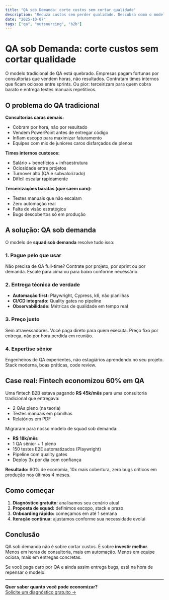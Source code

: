 ```yaml
---
title: "QA sob Demanda: corte custos sem cortar qualidade"
description: "Reduza custos sem perder qualidade. Descubra como o modelo de QA sob demanda muda o jogo."
date: "2025-10-07"
tags: ["qa", "outsourcing", "b2b"]
---
```


# QA sob Demanda: corte custos sem cortar qualidade

O modelo tradicional de QA está quebrado. Empresas pagam fortunas por consultorias que vendem horas, não resultados. Contratam times internos que ficam ociosos entre sprints. Ou pior: terceirizam para quem cobra barato e entrega testes manuais repetitivos.

## O problema do QA tradicional

**Consultorias caras demais:**
- Cobram por hora, não por resultado
- Vendem PowerPoint antes de entregar código
- Inflam escopo para maximizar faturamento
- Equipes com mix de juniores caros disfarçados de plenos

**Times internos custosos:**
- Salário + benefícios + infraestrutura
- Ociosidade entre projetos
- Turnover alto (QA é subvalorizado)
- Difícil escalar rapidamente

**Terceirizações baratas (que saem caro):**
- Testes manuais que não escalam
- Zero automação real
- Falta de visão estratégica
- Bugs descobertos só em produção

## A solução: QA sob demanda

O modelo de **squad sob demanda** resolve tudo isso:

### 1. Pague pelo que usar
Não precisa de QA full-time? Contrate por projeto, por sprint ou por demanda. Escale para cima ou para baixo conforme necessário.

### 2. Entrega técnica de verdade
- **Automação first:** Playwright, Cypress, k6, não planilhas
- **CI/CD integrado:** Quality gates no pipeline
- **Observabilidade:** Métricas de qualidade em tempo real

### 3. Preço justo
Sem atravessadores. Você paga direto para quem executa. Preço fixo por entrega, não por hora perdida em reunião.

### 4. Expertise sênior
Engenheiros de QA experientes, não estagiários aprendendo no seu projeto. Stack moderna, boas práticas, code review.

## Case real: Fintech economizou 60% em QA

Uma fintech B2B estava pagando **R$ 45k/mês** para uma consultoria tradicional que entregava:
- 2 QAs pleno (na teoria)
- Testes manuais em planilhas
- Relatórios em PDF

Migraram para nosso modelo de squad sob demanda:
- **R$ 18k/mês**
- 1 QA sênior + 1 pleno
- 150 testes E2E automatizados (Playwright)
- Pipeline com quality gates
- Deploy 3x por dia com confiança

**Resultado:** 60% de economia, 10x mais cobertura, zero bugs críticos em produção nos últimos 4 meses.

## Como começar

1. **Diagnóstico gratuito:** analisamos seu cenário atual
2. **Proposta de squad:** definimos escopo, stack e prazo
3. **Onboarding rápido:** começamos em até 1 semana
4. **Iteração contínua:** ajustamos conforme sua necessidade evolui

## Conclusão

QA sob demanda não é sobre cortar custos. É sobre **investir melhor**. Menos em horas de consultoria, mais em automação. Menos em equipe ociosa, mais em entregas concretas.

Se você paga caro por QA e ainda assim entrega bugs, está na hora de repensar o modelo.

---

**Quer saber quanto você pode economizar?**  
[Solicite um diagnóstico gratuito →](/contato)


